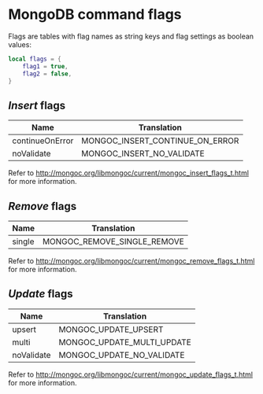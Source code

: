 MongoDB command flags
=====================

Flags are tables with flag names as string keys and flag settings as boolean values:

```Lua
local flags = {
	flag1 = true,
	flag2 = false,
}
```

_Insert_ flags
--------------

| Name            | Translation                     |
|-----------------|---------------------------------|
| continueOnError | MONGOC_INSERT_CONTINUE_ON_ERROR |
| noValidate      | MONGOC_INSERT_NO_VALIDATE       |

Refer to http://mongoc.org/libmongoc/current/mongoc_insert_flags_t.html for more information.


_Remove_ flags
--------------

| Name   | Translation                 |
|--------|-----------------------------|
| single | MONGOC_REMOVE_SINGLE_REMOVE |

Refer to http://mongoc.org/libmongoc/current/mongoc_remove_flags_t.html for more information.


_Update_ flags
--------------

| Name       | Translation                |
|------------|----------------------------|
| upsert     | MONGOC_UPDATE_UPSERT       |
| multi      | MONGOC_UPDATE_MULTI_UPDATE |
| noValidate | MONGOC_UPDATE_NO_VALIDATE  |

Refer to http://mongoc.org/libmongoc/current/mongoc_update_flags_t.html for more information.
